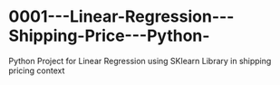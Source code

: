 # 0001---Linear-Regression---Shipping-Price---Python-
Python Project for Linear Regression using SKlearn Library in shipping pricing context
